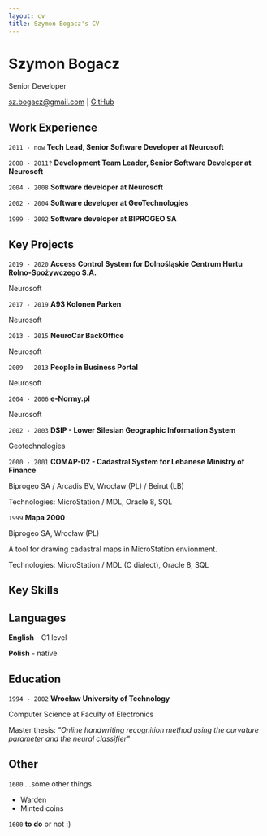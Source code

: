 ```yaml
---
layout: cv
title: Szymon Bogacz's CV
---
```

# Szymon Bogacz
Senior Developer

<div id="webaddress">
<a href="mailto:sz.bogacz@gmail.com">sz.bogacz@gmail.com</a>
| <a href="https://github.com/shymonb">GitHub</a>
</div>


## Work Experience

`2011 - now`
__Tech Lead, Senior Software Developer at Neurosoft__

`2008 - 2011?`
__Development Team Leader, Senior Software Developer at Neurosoft__

`2004 - 2008`
__Software developer at Neurosoft__

`2002 - 2004`
__Software developer at GeoTechnologies__

`1999 - 2002`
__Software developer at BIPROGEO SA__

## Key Projects

`2019 - 2020`
__Access Control System for Dolnośląskie Centrum Hurtu Rolno-Spożywczego S.A.__

Neurosoft

`2017 - 2019`
__A93 Kolonen Parken__

Neurosoft

`2013 - 2015`
__NeuroCar BackOffice__

Neurosoft

`2009 - 2013`
__People in Business Portal__

Neurosoft



`2004 - 2006`
__e-Normy.pl__

Neurosoft

`2002 - 2003`
__DSIP - Lower Silesian Geographic Information System__

Geotechnologies


`2000 - 2001`
__COMAP-02 - Cadastral System for Lebanese Ministry of Finance__

Biprogeo SA / Arcadis BV, Wrocław (PL) / Beirut (LB)



Technologies: MicroStation / MDL, Oracle 8, SQL


`1999`
__Mapa 2000__

Biprogeo SA, Wrocław (PL)

A tool for drawing cadastral maps in MicroStation envionment.

Technologies: MicroStation / MDL (C dialect), Oracle 8, SQL


## Key Skills

<!-- A list is also available [online](http://scholar.google.co.uk/citations?user=LTOTl0YAAAAJ) -->

## Languages

__English__ - C1 level

__Polish__ - native


## Education

`1994 - 2002`
__Wrocław University of Technology__

Computer Science at Faculty of Electronics


Master thesis: *"Online handwriting recognition method
using the curvature parameter
and the neural classifier"*


## Other

`1600`
...some other things

- Warden
- Minted coins

`1600`
__to do__ or not :)



<!-- ### Footer

Last updated: May 2013 -->



